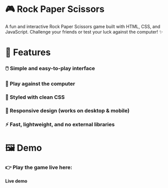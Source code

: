 # 🎮 Rock Paper Scissors
A fun and interactive Rock Paper Scissors game built with HTML, CSS, and JavaScript. Challenge your friends or test your luck against the computer! ✨

# 🚀 Features
### 🖱️ Simple and easy-to-play interface
### 🤖 Play against the computer
### 🎨 Styled with clean CSS
### 📱 Responsive design (works on desktop & mobile)
### ⚡ Fast, lightweight, and no external libraries
# 🖼️ Demo
### 👉 Play the game live here:
#### Live demo
